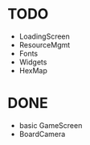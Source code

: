 
# TODO
 - LoadingScreen
 - ResourceMgmt
 - Fonts
 - Widgets
 - HexMap

# DONE
 - basic GameScreen
 - BoardCamera
